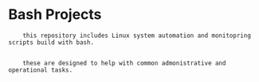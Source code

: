 # Bash Projects


        this repository includes Linux system automation and monitopring scripts build with bash.
        

        these are designed to help with common admonistrative and operational tasks.
